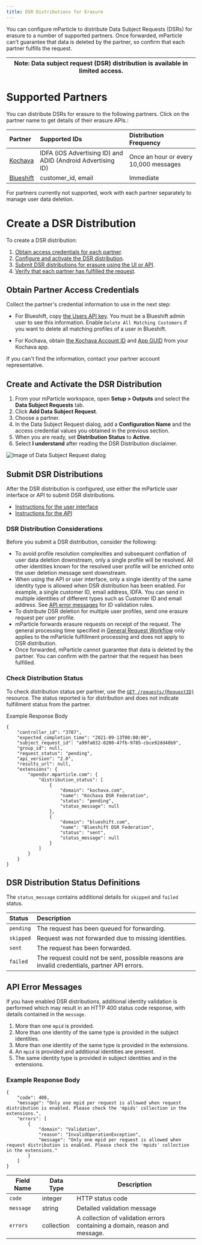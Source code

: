 ```yaml
---
title: DSR Distributions for Erasure
---
```


You can configure mParticle to distribute Data Subject Requests (DSRs) for erasure to a number of supported partners. Once forwarded, mParticle can't guarantee that data is deleted by the partner, so confirm that each partner fulfills the request.

| **Note:** Data subject request (DSR) distribution is available in limited access. |
|---|

# Supported Partners

You can distribute DSRs for erasure to the following partners.  Click on the partner name to get details of their erasure APIs.:

| Partner | Supported IDs | Distribution Frequency | 
| :------ | :------------ | :--------------------- | 
| [Kochava](https://support.kochava.com/reference-information/kochava-privacy-request/) | IDFA (iOS Advertising ID) and ADID (Android Advertising ID) | Once an hour or every 10,000 messages|
| [Blueshift](https://developer.blueshift.com/reference/post_api-v1-customers-delete) | customer_id, email | Immediate |

For partners currently not supported, work with each partner separately to manage user data deletion.

# Create a DSR Distribution

To create a DSR distribution:

1. [Obtain access credentials for each partner](#obtain-partner-access-credentials).
2. [Configure and activate the DSR distribution](#create-and-activate-the-dsr-distribution).
3. [Submit DSR distributions for erasure using the UI or API](#submit-dsr-distributions).
4. [Verify that each partner has fulfilled the request](#verify-partner-fulfillment).

## Obtain Partner Access Credentials

Collect the partner's credential information to use in the next step:

* For Blueshift, copy [the Users API key](https://developer.blueshift.com/reference#authorization-1). You must be a Blueshift admin user to see this information.  Enable `Delete All Matching Customers` if you want to delete all matching profiles of a user in Blueshift.

* For Kochava, obtain [the Kochava Account ID](https://support.kochava.com/reference-information/kochava-privacy-request/) and [App GUID](https://support.kochava.com/reference-information/locating-an-app-guid/) from your Kochava app. 
  
If you can't find the information, contact your partner account representative.

## Create and Activate the DSR Distribution

1. From your mParticle workspace, open **Setup > Outputs** and select the **Data Subject Requests** tab.
2. Click **Add Data Subject Request**.
3. Choose a partner.
4. In the Data Subject Request dialog, add a **Configuration Name** and the access credential values you obtained in the previous section.
5. When you are ready, set **Distribution Status** to **Active**.
6. Select **I understand** after reading the DSR Distribution disclaimer.

![Image of Data Subject Request dialog](/images/dsr/dsr-dialog.png)

## Submit DSR Distributions

After the DSR distribution is configured, use either the mParticle user interface or API to submit DSR distributions.

* [Instructions for the user interface](/guides/data-subject-requests/#erasure)
* [Instructions for the API](/developers/dsr-api/#submit-a-data-subject-request-dsr)

<!-- TODO: Change two links above to indirect references before publishing as exposed in left nav. -->

### DSR Distribution Considerations

Before you submit a DSR distribution, consider the following:

* To avoid profile resolution complexities and subsequent conflation of user data deletion downstream, only a single profile will be resolved. All other identities known for the resolved user profile will be enriched onto the user deletion message sent downstream.
* When using the API or user interface, only a single identity of the same identity type is allowed when DSR distribution has been enabled. For example, a single customer ID, email address, IDFA. You can send in multiple identities of different types such as Customer ID and email address. See [API error messages](#api-error-messages) for ID validation rules.
* To distribute DSR deletion for multiple user profiles, send one erasure request per user profile.
* mParticle forwards erasure requests on receipt of the request. The general processing time specified in [General Request Workflow](/guides/data-subject-requests/#general-request-workflow) only applies to the mParticle fulfillment processing and does not apply to DSR distribution. 
* Once forwarded, mParticle cannot guarantee that data is deleted by the partner. You can confirm with the partner that the request has been fulfilled.

### Check Distribution Status

To check distribution status per partner, use the [`GET /requests/{RequestID}`](/developers/dsr-api#get-the-status-of-an-opendsr-request) resource. The status reported is for distribution and does not indicate fulfillment status from the partner.

Example Response Body

~~~http
{
    "controller_id": "3707",
    "expected_completion_time": "2021-09-13T00:00:00",
    "subject_request_id": "a99fa032-0200-47fb-9785-cbce92dd40b9",
    "group_id": null,
    "request_status": "pending",
    "api_version": "2.0",
    "results_url": null,
    "extensions": {
        "opendsr.mparticle.com": {
            "distribution_status": [
                {
                    "domain": "kochava.com",
                    "name": "Kochava DSR Federation",
                    "status": "pending",
                    "status_message": null
                },
                {
                    "domain": "blueshift.com",
                    "name": "Blueshift DSR Federation",
                    "status": "sent",
                    "status_message": null
                }
            ]
        }
    }
}
~~~

## DSR Distribution Status Definitions

The `status_message` contains additional details for `skipped` and `failed` status.

| Status | Description |
| :--- | :--- |
| `pending` | The request has been queued for forwarding. |
| `skipped` | Request was not forwarded due to missing identities. |
| `sent` | The request has been forwarded. |
| `failed` | The request could not be sent, possible reasons are invalid credentials, partner API errors.  |

## API Error Messages

If you have enabled DSR distributions, additional identity validation is performed which may result in an HTTP 400 status code response, with details contained in the `message`.

1. More than one `mpid` is provided.
2. More than one identity of the same type is provided in the subject identities.
3. More than one identity of the same type is provided in the extensions.
4. An `mpid` is provided and additional identities are present.
5. The same identity type is provided in subject identities and in the extensions.

### Example Response Body

~~~http
{
    "code": 400,
    "message": "Only one mpid per request is allowed when request distribution is enabled. Please check the 'mpids' collection in the extensions.",
    "errors": [
        {
            "domain": "Validation",
            "reason": "InvalidOperationException",
            "message": "Only one mpid per request is allowed when request distribution is enabled. Please check the 'mpids' collection in the extensions."
        }
    ]
}
~~~

| Field Name| Data Type	| Description |
| --- | ---	| --- |
| `code` | integer | HTTP status code
| `message` | string | Detailed validation message 
| `errors` | collection | A collection of validation errors containing a domain, reason and message. |

